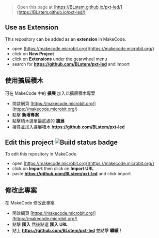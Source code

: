 
> Open this page at [https://BLstem.github.io/pxt-led/](https://BLstem.github.io/pxt-led/)

## Use as Extension

This repository can be added as an **extension** in MakeCode.

* open [https://makecode.microbit.org/](https://makecode.microbit.org/)
* click on **New Project**
* click on **Extensions** under the gearwheel menu
* search for **https://github.com/BLstem/pxt-led** and import

## 使用擴展積木

可在 MakeCode 中的 **擴展** 加入此擴展積木專案

* 開啟網頁 [https://makecode.microbit.org/](https://makecode.microbit.org/)
* 點擊 **新增專案**
* 點擊積木選單最底處的 **擴展**
* 搜尋並加入擴展積木 **https://github.com/BLstem/pxt-led**

## Edit this project ![Build status badge](https://github.com/BLstem/pxt-led/workflows/MakeCode/badge.svg)

To edit this repository in MakeCode.

* open [https://makecode.microbit.org/](https://makecode.microbit.org/)
* click on **Import** then click on **Import URL**
* paste **https://github.com/BLstem/pxt-led** and click import

## 修改此專案

在 MakeCode 修改此專案

* 開啟網頁 [https://makecode.microbit.org/](https://makecode.microbit.org/)
* 點擊 **匯入** 然後點選 **匯入 URL**
* 貼上 **https://github.com/BLstem/pxt-led** 並點擊 **繼續！**

